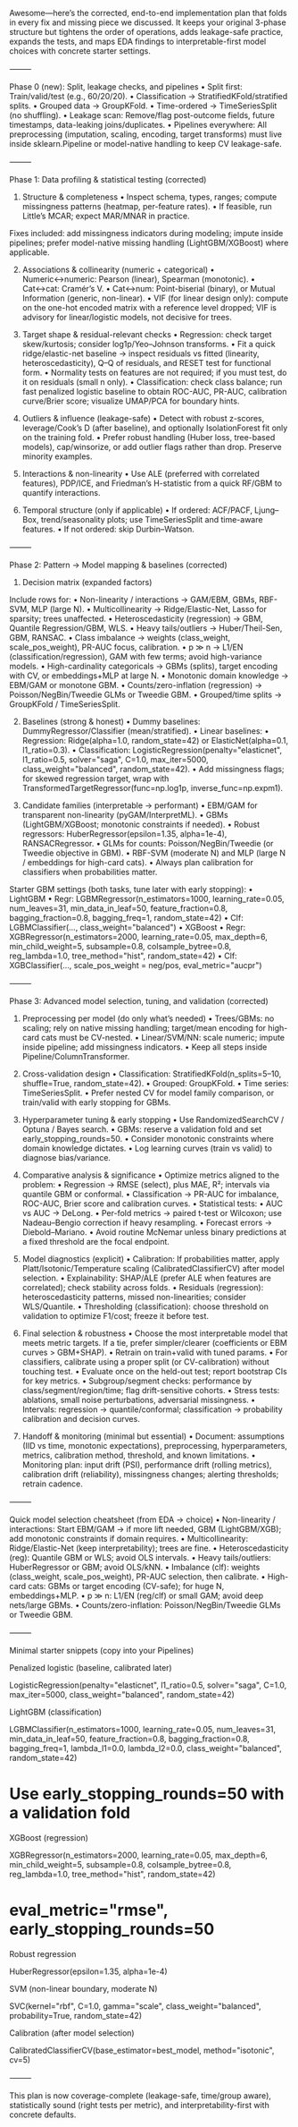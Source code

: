 Awesome—here’s the corrected, end-to-end implementation plan that folds in every fix and missing piece we discussed. It keeps your original 3-phase structure but tightens the order of operations, adds leakage-safe practice, expands the tests, and maps EDA findings to interpretable-first model choices with concrete starter settings.

⸻

Phase 0 (new): Split, leakage checks, and pipelines
	•	Split first: Train/valid/test (e.g., 60/20/20).
	•	Classification → StratifiedKFold/stratified splits.
	•	Grouped data → GroupKFold.
	•	Time-ordered → TimeSeriesSplit (no shuffling).
	•	Leakage scan: Remove/flag post-outcome fields, future timestamps, data-leaking joins/duplicates.
	•	Pipelines everywhere: All preprocessing (imputation, scaling, encoding, target transforms) must live inside sklearn.Pipeline or model-native handling to keep CV leakage-safe.

⸻

Phase 1: Data profiling & statistical testing (corrected)

1. Structure & completeness
	•	Inspect schema, types, ranges; compute missingness patterns (heatmap, per-feature rates).
	•	If feasible, run Little’s MCAR; expect MAR/MNAR in practice.

Fixes included: add missingness indicators during modeling; impute inside pipelines; prefer model-native missing handling (LightGBM/XGBoost) where applicable.

2. Associations & collinearity (numeric + categorical)
	•	Numeric↔numeric: Pearson (linear), Spearman (monotonic).
	•	Cat↔cat: Cramér’s V.
	•	Cat↔num: Point-biserial (binary), or Mutual Information (generic, non-linear).
	•	VIF (for linear design only): compute on the one-hot encoded matrix with a reference level dropped; VIF is advisory for linear/logistic models, not decisive for trees.

3. Target shape & residual-relevant checks
	•	Regression: check target skew/kurtosis; consider log1p/Yeo–Johnson transforms.
	•	Fit a quick ridge/elastic-net baseline → inspect residuals vs fitted (linearity, heteroscedasticity), Q–Q of residuals, and RESET test for functional form.
	•	Normality tests on features are not required; if you must test, do it on residuals (small n only).
	•	Classification: check class balance; run fast penalized logistic baseline to obtain ROC-AUC, PR-AUC, calibration curve/Brier score; visualize UMAP/PCA for boundary hints.

4. Outliers & influence (leakage-safe)
	•	Detect with robust z-scores, leverage/Cook’s D (after baseline), and optionally IsolationForest fit only on the training fold.
	•	Prefer robust handling (Huber loss, tree-based models), cap/winsorize, or add outlier flags rather than drop. Preserve minority examples.

5. Interactions & non-linearity
	•	Use ALE (preferred with correlated features), PDP/ICE, and Friedman’s H-statistic from a quick RF/GBM to quantify interactions.

6. Temporal structure (only if applicable)
	•	If ordered: ACF/PACF, Ljung–Box, trend/seasonality plots; use TimeSeriesSplit and time-aware features.
	•	If not ordered: skip Durbin–Watson.

⸻

Phase 2: Pattern → Model mapping & baselines (corrected)

1. Decision matrix (expanded factors)

Include rows for:
	•	Non-linearity / interactions → GAM/EBM, GBMs, RBF-SVM, MLP (large N).
	•	Multicollinearity → Ridge/Elastic-Net, Lasso for sparsity; trees unaffected.
	•	Heteroscedasticity (regression) → GBM, Quantile Regression/GBM, WLS.
	•	Heavy tails/outliers → Huber/Theil-Sen, GBM, RANSAC.
	•	Class imbalance → weights (class_weight, scale_pos_weight), PR-AUC focus, calibration.
	•	p ≫ n → L1/EN (classification/regression), GAM with few terms; avoid high-variance models.
	•	High-cardinality categoricals → GBMs (splits), target encoding with CV, or embeddings+MLP at large N.
	•	Monotonic domain knowledge → EBM/GAM or monotone GBM.
	•	Counts/zero-inflation (regression) → Poisson/NegBin/Tweedie GLMs or Tweedie GBM.
	•	Grouped/time splits → GroupKFold / TimeSeriesSplit.

2. Baselines (strong & honest)
	•	Dummy baselines: DummyRegressor/Classifier (mean/stratified).
	•	Linear baselines:
	•	Regression: Ridge(alpha=1.0, random_state=42) or ElasticNet(alpha=0.1, l1_ratio=0.3).
	•	Classification: LogisticRegression(penalty="elasticnet", l1_ratio=0.5, solver="saga", C=1.0, max_iter=5000, class_weight="balanced", random_state=42).
	•	Add missingness flags; for skewed regression target, wrap with TransformedTargetRegressor(func=np.log1p, inverse_func=np.expm1).

3. Candidate families (interpretable → performant)
	•	EBM/GAM for transparent non-linearity (pyGAM/InterpretML).
	•	GBMs (LightGBM/XGBoost; monotonic constraints if needed).
	•	Robust regressors: HuberRegressor(epsilon=1.35, alpha=1e-4), RANSACRegressor.
	•	GLMs for counts: Poisson/NegBin/Tweedie (or Tweedie objective in GBM).
	•	RBF-SVM (moderate N) and MLP (large N / embeddings for high-card cats).
	•	Always plan calibration for classifiers when probabilities matter.

Starter GBM settings (both tasks, tune later with early stopping):
	•	LightGBM
	•	Regr: LGBMRegressor(n_estimators=1000, learning_rate=0.05, num_leaves=31, min_data_in_leaf=50, feature_fraction=0.8, bagging_fraction=0.8, bagging_freq=1, random_state=42)
	•	Clf: LGBMClassifier(..., class_weight="balanced")
	•	XGBoost
	•	Regr: XGBRegressor(n_estimators=2000, learning_rate=0.05, max_depth=6, min_child_weight=5, subsample=0.8, colsample_bytree=0.8, reg_lambda=1.0, tree_method="hist", random_state=42)
	•	Clf: XGBClassifier(..., scale_pos_weight = neg/pos, eval_metric="aucpr")

⸻

Phase 3: Advanced model selection, tuning, and validation (corrected)

1. Preprocessing per model (do only what’s needed)
	•	Trees/GBMs: no scaling; rely on native missing handling; target/mean encoding for high-card cats must be CV-nested.
	•	Linear/SVM/NN: scale numeric; impute inside pipeline; add missingness indicators.
	•	Keep all steps inside Pipeline/ColumnTransformer.

2. Cross-validation design
	•	Classification: StratifiedKFold(n_splits=5–10, shuffle=True, random_state=42).
	•	Grouped: GroupKFold.
	•	Time series: TimeSeriesSplit.
	•	Prefer nested CV for model family comparison, or train/valid with early stopping for GBMs.

3. Hyperparameter tuning & early stopping
	•	Use RandomizedSearchCV / Optuna / Bayes search.
	•	GBMs: reserve a validation fold and set early_stopping_rounds=50.
	•	Consider monotonic constraints where domain knowledge dictates.
	•	Log learning curves (train vs valid) to diagnose bias/variance.

4. Comparative analysis & significance
	•	Optimize metrics aligned to the problem:
	•	Regression → RMSE (select), plus MAE, R²; intervals via quantile GBM or conformal.
	•	Classification → PR-AUC for imbalance, ROC-AUC, Brier score and calibration curves.
	•	Statistical tests:
	•	AUC vs AUC → DeLong.
	•	Per-fold metrics → paired t-test or Wilcoxon; use Nadeau–Bengio correction if heavy resampling.
	•	Forecast errors → Diebold–Mariano.
	•	Avoid routine McNemar unless binary predictions at a fixed threshold are the focal endpoint.

5. Model diagnostics (explicit)
	•	Calibration: If probabilities matter, apply Platt/Isotonic/Temperature scaling (CalibratedClassifierCV) after model selection.
	•	Explainability: SHAP/ALE (prefer ALE when features are correlated); check stability across folds.
	•	Residuals (regression): heteroscedasticity patterns, missed non-linearities; consider WLS/Quantile.
	•	Thresholding (classification): choose threshold on validation to optimize F1/cost; freeze it before test.

6. Final selection & robustness
	•	Choose the most interpretable model that meets metric targets. If a tie, prefer simpler/clearer (coefficients or EBM curves > GBM+SHAP).
	•	Retrain on train+valid with tuned params.
	•	For classifiers, calibrate using a proper split (or CV-calibration) without touching test.
	•	Evaluate once on the held-out test; report bootstrap CIs for key metrics.
	•	Subgroup/segment checks: performance by class/segment/region/time; flag drift-sensitive cohorts.
	•	Stress tests: ablations, small noise perturbations, adversarial missingness.
	•	Intervals: regression → quantile/conformal; classification → probability calibration and decision curves.

7. Handoff & monitoring (minimal but essential)
	•	Document: assumptions (IID vs time, monotonic expectations), preprocessing, hyperparameters, metrics, calibration method, threshold, and known limitations.
	•	Monitoring plan: input drift (PSI), performance drift (rolling metrics), calibration drift (reliability), missingness changes; alerting thresholds; retrain cadence.

⸻

Quick model selection cheatsheet (from EDA → choice)
	•	Non-linearity / interactions: Start EBM/GAM → if more lift needed, GBM (LightGBM/XGB); add monotonic constraints if domain requires.
	•	Multicollinearity: Ridge/Elastic-Net (keep interpretability); trees are fine.
	•	Heteroscedasticity (reg): Quantile GBM or WLS; avoid OLS intervals.
	•	Heavy tails/outliers: HuberRegressor or GBM; avoid OLS/kNN.
	•	Imbalance (clf): weights (class_weight, scale_pos_weight), PR-AUC selection, then calibrate.
	•	High-card cats: GBMs or target encoding (CV-safe); for huge N, embeddings+MLP.
	•	p ≫ n: L1/EN (reg/clf) or small GAM; avoid deep nets/large GBMs.
	•	Counts/zero-inflation: Poisson/NegBin/Tweedie GLMs or Tweedie GBM.

⸻

Minimal starter snippets (copy into your Pipelines)

Penalized logistic (baseline, calibrated later)

LogisticRegression(penalty="elasticnet", l1_ratio=0.5,
                   solver="saga", C=1.0, max_iter=5000,
                   class_weight="balanced", random_state=42)

LightGBM (classification)

LGBMClassifier(n_estimators=1000, learning_rate=0.05, num_leaves=31,
               min_data_in_leaf=50, feature_fraction=0.8,
               bagging_fraction=0.8, bagging_freq=1,
               lambda_l1=0.0, lambda_l2=0.0,
               class_weight="balanced", random_state=42)
# Use early_stopping_rounds=50 with a validation fold

XGBoost (regression)

XGBRegressor(n_estimators=2000, learning_rate=0.05, max_depth=6,
             min_child_weight=5, subsample=0.8, colsample_bytree=0.8,
             reg_lambda=1.0, tree_method="hist", random_state=42)
# eval_metric="rmse", early_stopping_rounds=50

Robust regression

HuberRegressor(epsilon=1.35, alpha=1e-4)

SVM (non-linear boundary, moderate N)

SVC(kernel="rbf", C=1.0, gamma="scale",
    class_weight="balanced", probability=True, random_state=42)

Calibration (after model selection)

CalibratedClassifierCV(base_estimator=best_model, method="isotonic", cv=5)


⸻

This plan is now coverage-complete (leakage-safe, time/group aware), statistically sound (right tests per metric), and interpretability-first with concrete defaults.
